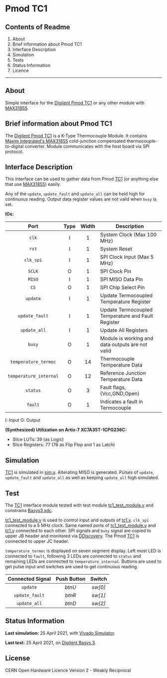 # Pmod TC1

## Contents of Readme

1. About
2. Brief information about Pmod TC1
3. Interface Description
4. Simulation
5. Tests
6. Status Information
7. Licence

---

## About

Simple interface for the [Digilent Pmod TC1](https://reference.digilentinc.com/reference/pmod/pmodtc1/start) or any other module with [MAX31855](https://datasheets.maximintegrated.com/en/ds/MAX31855.pdf).

## Brief information about Pmod TC1

The [Digilent Pmod TC1](https://reference.digilentinc.com/reference/pmod/pmodtc1/start) is a K-Type Thermocouple Module. It contains [Maxim Integrated's MAX31855](https://datasheets.maximintegrated.com/en/ds/MAX31855.pdf) cold-junction compensated thermocouple-to-digital converter. Module communicates with the host board via SPI protocol.

## Interface Description

This interface can be used to gather data from Pmod [TC1](https://reference.digilentinc.com/reference/pmod/pmodtc1/start) (or anything else that use [MAX31855](https://datasheets.maximintegrated.com/en/ds/MAX31855.pdf)) easily.

Any of the `update`, `update_fault` and `update_all` can be held high for continuous reading. Output data register values are not valid when `busy` is set.

**IOs:**

|   Port   | Type | Width |  Description |
| :------: | :----: | :----: | ------ |
|  `clk`   |   I   | 1 | System Clock (Max 100 MHz)|
|  `rst`   |   I   | 1 | System Reset |
|  `clk_spi`   |   I   | 1 | SPI Clock Input (Max 5 MHz) |
|  `SCLK`   |   O   | 1 | SPI Clock Pin |
|  `MISO`   |   I   | 1 | SPI MISO Data Pin |
|  `CS`   |   O   | 1 | SPI Chip Select Pin |
|  `update`   |   I   | 1 | Update Termocoupled Temperature Register |
|  `update_fault`   |   I   | 1 | Update Termocoupled Temperature and Fault Register |
|  `update_all`   |   I   | 1 | Update All Registers |
|  `busy`   |   O   | 1 | Module is working and data outputs are not valid |
|  `temperature_termoc`   |   O   | 14 | Thermocouple Temperature Data |
|  `temperature_internal`   |   O   | 12 | Reference Junction Temperature Data |
|  `status`   |   O   | 3 | Fault flags, {Vcc,GND,Open} |
|  `fault`   |   O   | 1 | Indicates a fault in Termocouple |

I: Input  O: Output

**(Synthesized) Utilization on Artix-7 XC7A35T-1CPG236C:**

* Slice LUTs: 39 (as Logic)
* Slice Registers: 77 (76 as Flip Flop and 1 as Latch)

## Simulation

[TC1](https://reference.digilentinc.com/reference/pmod/pmodtc1/start) is simulated in [sim.v](Simulation/sim.v). Alterating MISO is generated. Pulses of `update`, `update_fault` and `update_all` as well as keeping `update_all` high simulated.

## Test

The [TC1](https://reference.digilentinc.com/reference/pmod/pmodtc1/start) interface module tested with test module [tc1_test_module.v](Test/tc1_test_module.v) and constrains [Basys3.xdc](Test/Basys3.xdc).

[tc1_test_module.v](Test/tc1_test_module.v) is used to control input and outputs of [tc1.v](Sources/tc1.v). `clk_spi` connected to a 5 MHz clock. Same named ports of [tc1_test_module.v](Test/tc1_test_module.v) and [tc1.v](Sources/tc1.v) connected to each other. SPI signals and `busy` signal are copied to upper JB header and monitored via [DDiscovery](https://reference.digilentinc.com/reference/instrumentation/digital-discovery/start). The Pmod [TC1](https://reference.digilentinc.com/reference/pmod/pmodtc1/start) is connected to upper JC header.

`temperature_termoc` is displayed on seven segment display. Left most LED is connected to `fault`, following 3 LEDs are connected to `status` and remaining LEDs are connected to `temperature_internal`. Buttons are used to get pulse input and switches are used to get continuous reading.

|   Connected Signal   | Push Button | Switch |
| :------: | :----: | :----: |
|  `update`   |   *btnU*   | *sw[0]* |
|  `update_fault`   |   *btnR*   | *sw[1]* |
|  `update_all`   |   *btnD*   | *sw[2]* |

## Status Information

**Last simulation:** 25 April 2021, with [Vivado Simulator](https://www.xilinx.com/products/design-tools/vivado/simulator.html).

**Last test:** 25 April 2021, on [Digilent Basys 3](https://reference.digilentinc.com/reference/programmable-logic/basys-3/reference-manual).

## License

CERN Open Hardware Licence Version 2 - Weakly Reciprocal
